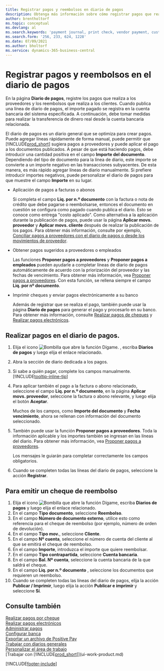 ```yaml
---
title: Registrar pagos y reembolsos en diario de pagos
description: Obtenga más información sobre cómo registrar pagos que realiza a los proveedores y reembolsos que realiza a los clientes en la página Diario de pagos.
author: brentholtorf
ms.topic: conceptual
ms.devlang: al
ms.search.keywords: 'payment journal, print check, vendor payment, customer refund, refund check, creditor, debt, balance due, AP'
ms.search.form: '256, 233, 624, 1228'
ms.date: 07/09/2021
ms.author: bholtorf
ms.service: dynamics-365-business-central
---
```

# <a name="record-payments-and-refunds-in-the-payment-journal"></a>Registrar pagos y reembolsos en el diario de pagos

En la página **Diario de pagos**, registre los pagos que realiza a los proveedores y los reembolsos que realiza a los clientes. Cuando publica una línea de diario de pagos, el importe pagado se registra en la cuenta bancaria del sistema especificada. A continuación, debe tomar medidas para realizar la transferencia de dinero real desde la cuenta bancaria relacionada.  

El diario de pagos es un diario general que se optimiza para crear pagos. Puede agregar líneas rápidamente de forma manual, puede permitir que [!INCLUDE[prod_short](includes/prod_short.md)] sugiera pagos a proveedores y puede aplicar el pago a los documentos publicados. A pesar de que está haciendo pagos, debe introducir una cantidad positiva en el campo **Importe del documento**. Dependiendo del tipo de documento para la línea de diario, este importe se convierte a un importe negativo en las transacciones subyacentes. De esta manera, es más rápido agregar líneas de diario manualmente. Si prefiere introducir importes negativos, puede personalizar el diario de pagos para que muestre el campo **Importe** en su lugar.  

- Aplicación de pagos a facturas o abonos

    Si completa el campo **Liq. por n.º documento** con la factura o nota de crédito que debe pagarse o reembolsarse, entonces el documento en cuestión se configura como pagado cuando publica el diario. Esto se conoce como entrega "costo aplicado". Como alternativa a la aplicación durante la publicación de pagos, puede usar la página **Aplicar movs. proveedor** y **Aplicar movs. cliente** después de realizar la publicación de los pagos. Para obtener más información, consulte por ejemplo, [Conciliar pagos a proveedores con el diario de pagos o desde los movimientos de proveedor](payables-how-apply-purchase-transactions-manually.md).  

- Obtener pagos sugeridos a proveedores o empleados

    Las funciones **Proponer pagos a proveedores** y **Proponer pagos a empleados** pueden ayudarle a completar líneas de diario de pagos automáticamente de acuerdo con la priorización del proveedor y las fechas de vencimiento. Para obtener más información, vea [Proponer pagos a proveedores](payables-how-suggest-vendor-payments.md). Con esta función, se rellena siempre el campo **Liq. por nº documento**.  

- Imprimir cheques y enviar pagos electrónicamente a su banco

    Además de registrar que se realiza el pago, también puede usar la página **Diario de pagos** para generar el pago y procesarlo en su banco. Para obtener más información, consulte [Realizar pagos de cheques](payables-how-work-checks.md) y [Realizar pagos electrónicos](finance-make-payments-with-bank-data-conversion-service-or-sepa-credit-transfer.md#exporting-payments-to-a-bank-file).  

## <a name="to-make-payments-in-the-payment-journal"></a>Realizar pagos en el diario de pagos.

1. Elija el icono ![Bombilla que abre la función Dígame.](media/ui-search/search_small.png "Dígame qué desea hacer") , escriba **Diarios de pagos** y luego elija el enlace relacionado.
2. Abra la sección de diario dedicada a los pagos.
3. Si sabe a quién pagar, complete los campos manualmente. [!INCLUDE[tooltip-inline-tip](includes/tooltip-inline-tip_md.md)]
4. Para aplicar también el pago a la factura o abono relacionado, seleccione el campo **Liq. por n.º documento**, en la página **Aplicar movs. proveedor**, seleccione la factura o abono relevante, y luego elija el botón **Aceptar**.

    Muchos de los campos, como **Importe del documento** y **Fecha vencimiento**, ahora se rellenan con información del documento seleccionado.
5. También puede usar la función **Proponer pagos a proveedores**. Toda la información aplicable y los importes también se ingresan en las líneas del diario. Para obtener más información, vea [Proponer pagos a proveedores](payables-how-suggest-vendor-payments.md).

    Los mensajes le guiarán para completar correctamente los campos obligatorios.
6. Cuando se completen todas las líneas del diario de pagos, seleccione la acción **Registrar**.


## <a name="to-issue-a-refund-check"></a>Para emitir un cheque de reembolso

1. Elija el icono ![Bombilla que abre la función Dígame](media/ui-search/search_small.png "Dígame qué desea hacer"), escriba **Diarios de pagos** y luego elija el enlace relacionado.
2. En el campo **Tipo documento**, seleccione **Reembolso**.  
3. En el campo **Número de documento externo**, utilice esto como referencia para el cheque de reembolso (por ejemplo, número de orden de devolución).  
4. En el campo **Tipo mov.**, seleccione **Cliente**.  
5. En el campo **Nº cuenta**, seleccione el número de cuenta del cliente al que se emitirá el cheque de reembolso.  
6. En el campo **Importe**, introduzca el importe que quiere reembolsar.  
7. En el campo **Tipo contrapartida**, seleccione **Cuenta bancaria**.  
8. En el campo **Bal. Nº cuenta**, seleccione la cuenta bancaria de la que saldrá el cheque.  
9. En el campo **Liq. por n.º documento** , seleccione los documentos que requieren un reembolso.  
10. Cuando se completen todas las líneas del diario de pagos, elija la acción **Publicar / Imprimir**, luego elija la acción **Publicar e imprimir** y seleccione **Sí**.  
  

## <a name="see-also"></a>Consulte también
[Realizar pagos por cheque](payables-how-work-checks.md)  
[Realizar pagos electrónicos](finance-make-payments-with-bank-data-conversion-service-or-sepa-credit-transfer.md#exporting-payments-to-a-bank-file)  
[Administrar pagos](payables-manage-payables.md)  
[Configurar banca](bank-setup-banking.md)  
[Exportar un archivo de Positive Pay](finance-how-positive-pay.md)  
[Trabajar con diarios generales](ui-work-general-journals.md)  
[Personalizar el área de trabajo](ui-personalization-user.md)  
[Trabajar con [!INCLUDE[prod_short](includes/prod_short.md)]](ui-work-product.md)  


[!INCLUDE[footer-include](includes/footer-banner.md)]
